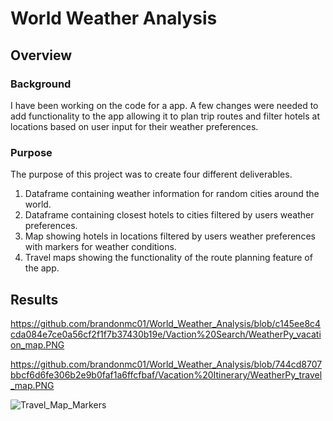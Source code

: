 # World Weather Analysis

## Overview

### Background
I have been working on the code for a app. A few changes were needed to add functionality to the app allowing it to plan trip routes and filter hotels at locations based on user input for their weather preferences.

### Purpose
The purpose of this project was to create four different deliverables.
1. Dataframe containing  weather information for random cities around the world.
2. Dataframe containing closest hotels to cities filtered by users weather preferences.
3. Map showing hotels in locations filtered by users weather preferences with markers for weather conditions.
4. Travel maps showing the functionality of the route planning feature of the app.

## Results

https://github.com/brandonmc01/World_Weather_Analysis/blob/c145ee8c4cda084e7ce0a56cf2f1f7b37430b19e/Vaction%20Search/WeatherPy_vacation_map.PNG

https://github.com/brandonmc01/World_Weather_Analysis/blob/744cd8707bbcf6d6fe306b2e9b0faf1a6ffcfbaf/Vacation%20Itinerary/WeatherPy_travel_map.PNG

![Travel_Map_Markers](Vacation_Itinerary/WeatherPy_travel_map_markers.PNG)


